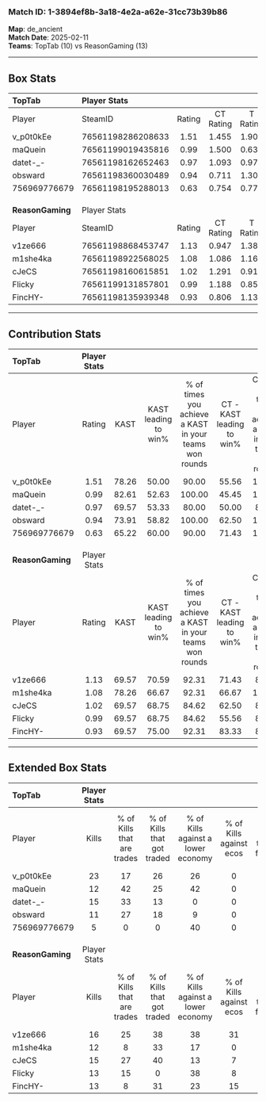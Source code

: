 ### Match ID: 1-3894ef8b-3a18-4e2a-a62e-31cc73b39b86  
**Map**: de_ancient  
**Match Date**: 2025-02-11  
**Teams**: TopTab (10) vs ReasonGaming (13)  

---  

## Box Stats  

| **TopTab**       | Player Stats      |        |           |          |       |      |       |         |        |      |     |
| :- | :- | :-: | :-: | :-: | :-: | :-: | :-: | :-: | :-: | :-: | :-: |
| Player           | SteamID           | Rating | CT Rating | T Rating | KAST  | ADR  | Kills | Assists | Deaths | K/D  | HS% |
| v_p0t0kEe        | 76561198286208633 |  1.51  |   1.455   |  1.907   | 78.26 | 90.9 |  23   |    1    |   12   | 1.92 | 69  |
| maQuein          | 76561199019435816 |  0.99  |   1.500   |  0.636   | 82.61 | 47.0 |  12   |    1    |   12   | 1.00 | 25  |
| datet-_-         | 76561198162652463 |  0.97  |   1.093   |  0.970   | 69.57 | 72.3 |  15   |    6    |   18   | 0.83 | 53  |
| obsward          | 76561198360030489 |  0.94  |   0.711   |  1.303   | 73.91 | 62.3 |  11   |    6    |   13   | 0.85 | 45  |
| 756969776679     | 76561198195288013 |  0.63  |   0.754   |  0.776   | 65.22 | 62.4 |   5   |   11    |   15   | 0.33 | 40  |
|                  |                   |        |           |          |       |      |       |         |        |      |     |
|                  |                   |        |           |          |       |      |       |         |        |      |     |
|                  |                   |        |           |          |       |      |       |         |        |      |     |
| **ReasonGaming** | Player Stats      |        |           |          |       |      |       |         |        |      |     |
| Player           | SteamID           | Rating | CT Rating | T Rating | KAST  | ADR  | Kills | Assists | Deaths | K/D  | HS% |
| v1ze666          | 76561198868453747 |  1.13  |   0.947   |  1.384   | 69.57 | 77.3 |  16   |    4    |   13   | 1.23 | 50  |
| m1she4ka         | 76561198922568025 |  1.08  |   1.086   |  1.168   | 78.26 | 74.4 |  12   |    9    |   12   | 1.00 | 58  |
| cJeCS            | 76561198160615851 |  1.02  |   1.291   |  0.911   | 69.57 | 68.8 |  15   |    4    |   15   | 1.00 | 86  |
| Flicky           | 76561199131857801 |  0.99  |   1.188   |  0.857   | 69.57 | 57.7 |  13   |    5    |   12   | 1.08 | 46  |
| FincHY-          | 76561198135939348 |  0.93  |   0.806   |  1.139   | 69.57 | 62.3 |  13   |    5    |   15   | 0.87 | 76  |
---  

## Contribution Stats  

| **TopTab**       | Player Stats |       |                      |                                                        |                           |                                                             |                          |                                                            |
| :- | :-: | :-: | :-: | :-: | :-: | :-: | :-: | :-: |
| Player           |    Rating    | KAST  | KAST leading to win% | % of times you achieve a KAST in your teams won rounds | CT - KAST leading to win% | CT - % of times you achieve a KAST in your teams won rounds | T - KAST leading to win% | T - % of times you achieve a KAST in your teams won rounds |
| v_p0t0kEe        |     1.51     | 78.26 |        50.00         |                         90.00                          |           55.56           |                           100.00                            |          44.44           |                           80.00                            |
| maQuein          |     0.99     | 82.61 |        52.63         |                         100.00                         |           45.45           |                           100.00                            |          62.50           |                           100.00                           |
| datet-_-         |     0.97     | 69.57 |        53.33         |                         80.00                          |           50.00           |                            80.00                            |          57.14           |                           80.00                            |
| obsward          |     0.94     | 73.91 |        58.82         |                         100.00                         |           62.50           |                           100.00                            |          55.56           |                           100.00                           |
| 756969776679     |     0.63     | 65.22 |        60.00         |                         90.00                          |           71.43           |                           100.00                            |          50.00           |                           80.00                            |
|                  |              |       |                      |                                                        |                           |                                                             |                          |                                                            |
|                  |              |       |                      |                                                        |                           |                                                             |                          |                                                            |
|                  |              |       |                      |                                                        |                           |                                                             |                          |                                                            |
| **ReasonGaming** | Player Stats |       |                      |                                                        |                           |                                                             |                          |                                                            |
| Player           |    Rating    | KAST  | KAST leading to win% | % of times you achieve a KAST in your teams won rounds | CT - KAST leading to win% | CT - % of times you achieve a KAST in your teams won rounds | T - KAST leading to win% | T - % of times you achieve a KAST in your teams won rounds |
| v1ze666          |     1.13     | 69.57 |        70.59         |                         92.31                          |           71.43           |                            83.33                            |          70.00           |                           100.00                           |
| m1she4ka         |     1.08     | 78.26 |        66.67         |                         92.31                          |           66.67           |                           100.00                            |          66.67           |                           85.71                            |
| cJeCS            |     1.02     | 69.57 |        68.75         |                         84.62                          |           62.50           |                            83.33                            |          75.00           |                           85.71                            |
| Flicky           |     0.99     | 69.57 |        68.75         |                         84.62                          |           55.56           |                            83.33                            |          85.71           |                           85.71                            |
| FincHY-          |     0.93     | 69.57 |        75.00         |                         92.31                          |           83.33           |                            83.33                            |          70.00           |                           100.00                           |
---  

## Extended Box Stats  

| **TopTab**       | Player Stats |                            |                            |                                    |                         |                              |                                 |        |                             |                                     |                          |                               |                            |
| :- | :-: | :-: | :-: | :-: | :-: | :-: | :-: | :-: | :-: | :-: | :-: | :-: | :-: |
| Player           |    Kills     | % of Kills that are trades | % of Kills that got traded | % of Kills against a lower economy | % of Kills against ecos | % of Kills that are flawless | % of Kills that are close duels | Deaths | % of Deaths that get traded | % of Deaths against a lower economy | % of Deaths against ecos | % of Deaths that are flawless | % of Deaths that are close |
| v_p0t0kEe        |      23      |             17             |             26             |                 26                 |            0            |              48              |                9                |   12   |             25              |                 17                  |            0             |              75               |             0              |
| maQuein          |      12      |             42             |             25             |                 42                 |            0            |              92              |                0                |   12   |             33              |                 25                  |            0             |              92               |             0              |
| datet-_-         |      15      |             33             |             13             |                 0                  |            0            |              67              |               13                |   18   |             22              |                 22                  |            0             |              50               |             6              |
| obsward          |      11      |             27             |             18             |                 9                  |            0            |              64              |                9                |   13   |             23              |                 23                  |            0             |              77               |             0              |
| 756969776679     |      5       |             0              |             0              |                 40                 |            0            |              60              |               20                |   15   |             40              |                 20                  |            7             |              53               |             13             |
|                  |              |                            |                            |                                    |                         |                              |                                 |        |                             |                                     |                          |                               |                            |
|                  |              |                            |                            |                                    |                         |                              |                                 |        |                             |                                     |                          |                               |                            |
|                  |              |                            |                            |                                    |                         |                              |                                 |        |                             |                                     |                          |                               |                            |
| **ReasonGaming** | Player Stats |                            |                            |                                    |                         |                              |                                 |        |                             |                                     |                          |                               |                            |
| Player           |    Kills     | % of Kills that are trades | % of Kills that got traded | % of Kills against a lower economy | % of Kills against ecos | % of Kills that are flawless | % of Kills that are close duels | Deaths | % of Deaths that get traded | % of Deaths against a lower economy | % of Deaths against ecos | % of Deaths that are flawless | % of Deaths that are close |
| v1ze666          |      16      |             25             |             38             |                 38                 |           31            |              50              |                6                |   13   |              8              |                 15                  |            15            |              54               |             0              |
| m1she4ka         |      12      |             8              |             33             |                 17                 |            0            |              50              |                0                |   12   |             25              |                 25                  |            8             |              67               |             8              |
| cJeCS            |      15      |             27             |             40             |                 13                 |            7            |              67              |                0                |   15   |             27              |                 27                  |            20            |              73               |             7              |
| Flicky           |      13      |             15             |             0              |                 38                 |            8            |              85              |               15                |   12   |             17              |                 17                  |            8             |              83               |             8              |
| FincHY-          |      13      |             8              |             31             |                 23                 |           15            |              77              |                0                |   15   |             20              |                 13                  |            7             |              67               |             20             |
